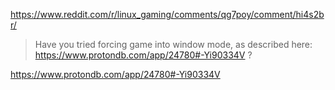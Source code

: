 https://www.reddit.com/r/linux_gaming/comments/qg7poy/comment/hi4s2br/
>Have you tried forcing game into window mode, as described here: https://www.protondb.com/app/24780#-Yi90334V ?

https://www.protondb.com/app/24780#-Yi90334V
